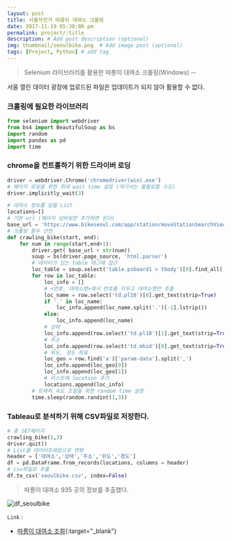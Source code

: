 ```yaml
---
layout: post
title: 서울자전거 따릉이 대여소 크롤링
date: 2017-11-19 05:30:00 pm
permalink: project/:title
description: # Add post description (optional)
img: thumbnail/seoulbike.png  # Add image post (optional)
tags: [Project, Python] # add tag
---
```


> Selenium 라이브러리를 활용한 따릉이 대여소 크롤링(Windows) --

서울 열린 데이터 광장에 업로드된 파일은 업데이트가 되지 않아 활용할 수 없다.

### 크롤링에 필요한 라이브러리

``` python
from selenium import webdriver
from bs4 import BeautifulSoup as bs
import random
import pandas as pd
import time
```
### chrome을 컨트롤하기 위한 드라이버 로딩

``` python
driver = webdriver.Chrome('chromedriver(win).exe')
# 페이지 로딩을 위한 최대 wait time 설정 (여기서는 불필요할 수도)
driver.implicitly_wait(3)
```

``` python
# 대여소 정보를 담을 List
locations=[]
# 기본 url (페이지 넘버링만 추가하면 된다)
base_url = 'https://www.bikeseoul.com/app/station/moveStationSearchView.do?currentPageNo='
# 크롤링 함수 선언
def crawling_bike(start, end):
    for num in range(start,end+1):
        driver.get( base_url + str(num))
        soup = bs(driver.page_source, 'html.parser')
        # 데이터가 있는 table 태그에 접근
        loc_table = soup.select('table.psboard1 > tbody')[0].find_all('tr')
        for row in loc_table:
            loc_info = []
            # <번호. 대여소명>에서 번호를 지우고 대여소명만 추출
            loc_name = row.select('td.pl10')[0].get_text(strip=True)
            if '.' in loc_name:
                loc_info.append(loc_name.split('.')[-1].lstrip())
            else:
                loc_info.append(loc_name)
            # 상태
            loc_info.append(row.select('td.pl10')[1].get_text(strip=True))
            # 주소
            loc_info.append(row.select('td.mhid')[0].get_text(strip=True))
            # 위도, 경도 좌표
            loc_geo = row.find('a')['param-data'].split(',')
            loc_info.append(loc_geo[0])
            loc_info.append(loc_geo[1])
            # 리스트에 location 추가
            locations.append(loc_info)
        # 트래픽 속도 조절을 위한 random time 설정    
        time.sleep(random.randint(1,3))
```

### Tableau로 분석하기 위해 CSV파일로 저장한다.

``` python
# 총 187페이지
crawling_bike(1,3)
driver.quit()
# List를 데이터프레임으로 변환
header = ['대여소','상태','주소','위도','경도']
df = pd.DataFrame.from_records(locations, columns = header)
# csv파일로 추출
df.to_csv('seoulbike.csv', index=False)
```
> 따릉이 대여소 935 곳의 정보를 추출했다.

![df_seoulbike]({{site.baseurl}}/assets/img/python/df_seoulbike.png)

`Link` :

* [따릉이 대여소 조회](https://www.bikeseoul.com/app/station/moveStationSearchView.do?currentPageNo=1){:target="_blank"}
